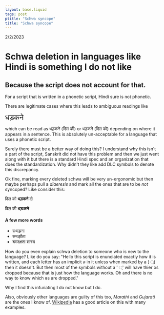 ```yaml
---
layout: base.liquid
tags: post
ptitle: "Schwa syncope"
title: "Schwa syncope"
---
```

2/2/2023

# Schwa deletion in languages like Hindi is something I do not like
## Because the script does not account for that.

For a script that is written in a phonetic script, Hindi sure is not phonetic.

There are legitimate cases where this leads to ambiguous readings like

<span style="font-size: 1.5rem"> धड़कने </span> 

which can be read as धड़कने (दिल की) or धड़कने (दिल को) depending on where it appears in a sentence. This is absolutely un-acceptable for a language that uses a phonetic script. 

Surely there must be a better way of doing this? I understand why this isn't a part of the script, Sanskrit did not have this problem and then we just went along with it but there is a standard Hindi spec and an organization that does the standardization. Why didn't they like add DLC symbols to denote this discrepancy.

Ok fine, marking every deleted schwa will be very un-ergonomic but then maybe perhaps pull a *diaeresis* and mark all the ones that are to be *not* syncoped? Like consider this:

दिल को **धड़कने** दो

दिल की **धड़ःकने** 

#### A few more words
- सःमझना
- समःझौता
- श्रमदक्षता शास्त्र

How do you even explain schwa deletion to someone who is new to the language? Like do you say: "Hello this script is enunciated exactly how it is written, and each letter has an implicit *ə* in it unless when marked by a ( ्) then it doesn't. But then most of the symbols without a ' ्' will have thier əs dropped because that is just how the language works. Oh and there is no way to know which əs are dropped."

Why I find this infuriating I do not know but I do.

Also, obviously other languages are guilty of this too, *Marathi* and *Gujarati* are the ones I know of. [Wikipedia](https://en.wikipedia.org/wiki/Schwa_deletion_in_Indian_languages) has a good article on this with many examples.